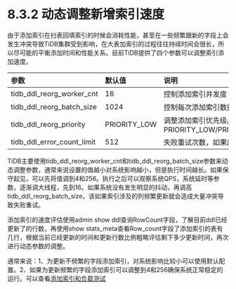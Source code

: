 # 8.3.2 动态调整新增索引速度

由于添加索引在扫表回填索引的时候会消耗性能，甚至在一些频繁跟新的字段上会发生冲突导致TiDB集群受到影响，在大表加索引的过程往往持续时间会很长，所以尽可能的平衡添加时间和性能关系。目前TiDB提供了四个参数可以调整索引添加速度。

| 参数   | 默认值   | 说明   | 
|:----|:----|:----|
| tidb_ddl_reorg_worker_cnt   | 16   | 控制添加索引并发度   | 
| tidb_ddl_reorg_batch_size   | 1024   | 控制每次添加索引数据的数量   | 
| tidb_ddl_reorg_priority   | PRIORITY_LOW   | 调整添加索引优先级。参数有PRIORITY_LOW/PRIORITY_NORMAL/PRIORITY_HIGH   | 
| tidb_ddl_error_count_limit     | 512   | 失败重试次数，如果超过该次数添加索引会失败   | 

TiDB主要使用tidb_ddl_reorg_worker_cnt和tidb_ddl_reorg_batch_size参数来动态调整参数，通常来说设置的值越小对系统影响越小，但是执行时间越长。如果保守起见，可以先将值调到4和256。执行之后可以观察系统QPS，系统延时等参数，逐渐调大线程，先到16。如果系统没有发生明显的抖动，再调高tidb_ddl_reorg_batch_size，该如果索引涉及的列频繁更新就会造成大量冲突导致失败重试。

添加索引的速度评估使用admin show ddl查询RowCount字段，了解目前ddl已经更新了的行数，再使用show stats_meta查看Row_count字段了添加索引的表有几行，根据当前已经更新的时间和更新行数比例粗略评估剩下多少更新时间，再次进行动态参数的调整。

通常来说：1、为更新不频繁的字段添加索引，对系统影响比较小可以使用默认配置。2、如果为更新频繁的字段添加索引可以调整到4和256确保系统正常稳定的运行。可以查看[添加索引和负载测试](https://pingcap.com/docs-cn/stable/benchmark/add-index-with-load/#%E6%B5%8B%E8%AF%95%E6%96%B9%E6%A1%88-1-add-index-%E7%9B%AE%E6%A0%87%E5%88%97%E8%A2%AB%E9%A2%91%E7%B9%81-update)


